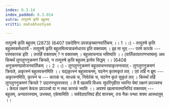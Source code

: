 ```yaml
---
index: 6.3.14
index_padded: 6.3.014
sutra: तत्पुरुषे कृति बहुलम्
vritti: mahabhashyam

---
```

 तत्पुरुषे कृति बहुलम् (2873) (6407 एकदेशिन उपसङ्ख्यानवार्तिकम् ।। 1 ।।) - तत्पुरुषे कृति बहुलमकर्मधारये - तत्पुरुषे कृति बहुलमित्यत्राकर्मधारय इति वक्तव्यम् । इह मा भूत् --- परमे कारके --- परमकारक इति । तत्तर्हि वक्तव्यम् ? न वक्तव्यम् । बहुलवचनान्न भविष्यति ।। (वार्तिकावतरणभाष्यम्) अथ किमर्थं लुगलुगनुक्रमणं क्रियते, न तत्पुरुषे कृति बहुलम् इत्येव सिद्धम् ।। (6408 अनुक्रमणप्रयोजनवार्तिकम् ।। 2 ।।) - लुगलुगनुक्रमणं बहुलवचनस्याकृत्स्नत्वात् - लुगलुगनुक्रमणं क्रियते, अकृत्स्नं बहुलवचनमिति ।। यद्यकृत्स्नं बहुलवचनम्, यदनेन कृतमकृतं तत् । एवं तर्हि न ब्रूमः --- अकृत्स्नमिति, कृत्स्नं च --- कारकं च, साधकं च, निर्वर्तकं च, यदनेन कृतं सुकृतं तत् । किमर्थं तर्हि लुगलुगनुक्रमणं क्रियते ? उदारणभूयस्त्वात् । ते वै खल्वपि विधयः सुपरिगृहीता भवन्ति येषां लक्षणं प्रपञ्चश्च । केवलं लक्षणं केवलः प्रपञ्ञ्चो वा न तथा कारकं भवति ।। अवश्यं खल्वप्यस्माभिरिदं वक्तव्यम् --- बहुलम्, अन्यतरस्याम्, उभयथा, एकेषामिति । सर्ववेदपारिषदं हीदं शास्त्रम्, तत्र नैकः पन्थाः शक्य आस्थातुम् ।। 